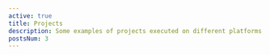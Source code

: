```yaml
---
active: true
title: Projects
description: Some examples of projects executed on different platforms with different teams
postsNum: 3
---
```

